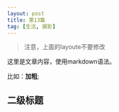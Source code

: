 ```yaml
---
layout: post
title: 第13篇
tag: [生活, 摄影]
---
```


> 注意，上面的layoute不要修改

这里是文章内容，使用markdown语法。

比如：**加粗**;

## 二级标题
